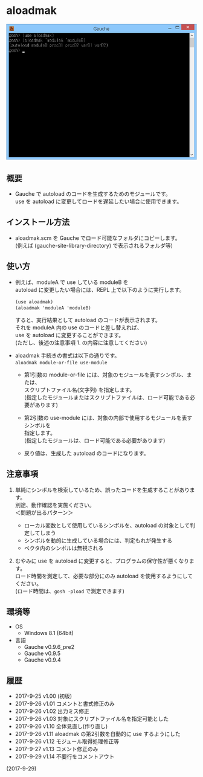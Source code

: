# aloadmak

![image](image.png)

## 概要
- Gauche で autoload のコードを生成するためのモジュールです。  
  use を autoload に変更してロードを遅延したい場合に使用できます。


## インストール方法
- aloadmak.scm を Gauche でロード可能なフォルダにコピーします。  
  (例えば (gauche-site-library-directory) で表示されるフォルダ等)


## 使い方
- 例えば、moduleA で use している moduleB を  
  autoload に変更したい場合には、REPL 上で以下のように実行します。  
  ```
  (use aloadmak)
  (aloadmak 'moduleA 'moduleB)
  ```
  すると、実行結果として autoload のコードが表示されます。  
  それを moduleA 内の use のコードと差し替えれば、  
  use を autoload に変更することができます。  
  (ただし、後述の注意事項 1. の内容に注意してください)

- aloadmak 手続きの書式は以下の通りです。  
  `aloadmak module-or-file use-module`
  - 第1引数の module-or-file には、対象のモジュールを表すシンボル、または、  
    スクリプトファイル名(文字列) を指定します。  
    (指定したモジュールまたはスクリプトファイルは、ロード可能である必要があります)

  - 第2引数の use-module には、対象の内部で使用するモジュールを表すシンボルを  
    指定します。  
    (指定したモジュールは、ロード可能である必要があります)

  - 戻り値は、生成した autoload のコードになります。


## 注意事項
1. 単純にシンボルを検索しているため、誤ったコードを生成することがあります。  
   別途、動作確認を実施ください。  
   ＜問題が出るパターン＞
   - ローカル変数として使用しているシンボルを、autoload の対象として判定してしまう
   - シンボルを動的に生成している場合には、判定もれが発生する
   - ベクタ内のシンボルは無視される

2. むやみに use を autoload に変更すると、プログラムの保守性が悪くなります。  
   ロード時間を測定して、必要な部分にのみ autoload を使用するようにしてください。  
   (ロード時間は、`gosh -pload` で測定できます)


## 環境等
- OS
  - Windows 8.1 (64bit)
- 言語
  - Gauche v0.9.6_pre2
  - Gauche v0.9.5
  - Gauche v0.9.4

## 履歴
- 2017-9-25  v1.00 (初版)
- 2017-9-26  v1.01 コメントと書式修正のみ
- 2017-9-26  v1.02 出力ミス修正
- 2017-9-26  v1.03 対象にスクリプトファイル名を指定可能とした
- 2017-9-26  v1.10 全体見直し(作り直し)
- 2017-9-26  v1.11 aloadmak の第2引数を自動的に use するようにした
- 2017-9-26  v1.12 モジュール取得処理修正等
- 2017-9-27  v1.13 コメント修正のみ
- 2017-9-29  v1.14 不要行をコメントアウト


(2017-9-29)

